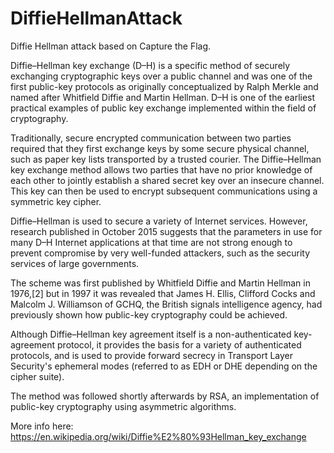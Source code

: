 # DiffieHellmanAttack
Diffie Hellman attack based on Capture the Flag.

Diffie–Hellman key exchange (D–H) is a specific method of securely exchanging cryptographic keys over a public channel and was one of the first public-key protocols as originally conceptualized by Ralph Merkle and named after Whitfield Diffie and Martin Hellman. D–H is one of the earliest practical examples of public key exchange implemented within the field of cryptography.

Traditionally, secure encrypted communication between two parties required that they first exchange keys by some secure physical channel, such as paper key lists transported by a trusted courier. The Diffie–Hellman key exchange method allows two parties that have no prior knowledge of each other to jointly establish a shared secret key over an insecure channel. This key can then be used to encrypt subsequent communications using a symmetric key cipher.

Diffie–Hellman is used to secure a variety of Internet services. However, research published in October 2015 suggests that the parameters in use for many D–H Internet applications at that time are not strong enough to prevent compromise by very well-funded attackers, such as the security services of large governments.

The scheme was first published by Whitfield Diffie and Martin Hellman in 1976,[2] but in 1997 it was revealed that James H. Ellis, Clifford Cocks and Malcolm J. Williamson of GCHQ, the British signals intelligence agency, had previously shown how public-key cryptography could be achieved.

Although Diffie–Hellman key agreement itself is a non-authenticated key-agreement protocol, it provides the basis for a variety of authenticated protocols, and is used to provide forward secrecy in Transport Layer Security's ephemeral modes (referred to as EDH or DHE depending on the cipher suite).

The method was followed shortly afterwards by RSA, an implementation of public-key cryptography using asymmetric algorithms.

More info here: https://en.wikipedia.org/wiki/Diffie%E2%80%93Hellman_key_exchange
